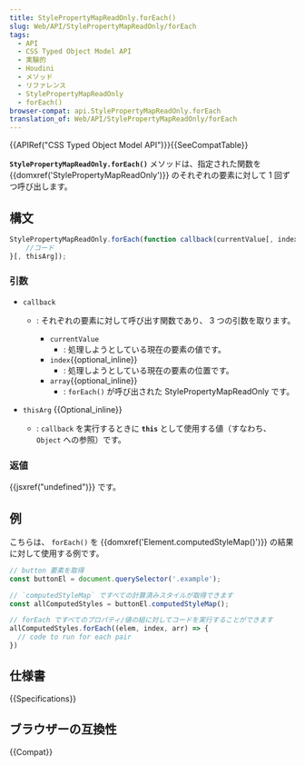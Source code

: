```yaml
---
title: StylePropertyMapReadOnly.forEach()
slug: Web/API/StylePropertyMapReadOnly/forEach
tags:
  - API
  - CSS Typed Object Model API
  - 実験的
  - Houdini
  - メソッド
  - リファレンス
  - StylePropertyMapReadOnly
  - forEach()
browser-compat: api.StylePropertyMapReadOnly.forEach
translation_of: Web/API/StylePropertyMapReadOnly/forEach
---
```

{{APIRef("CSS Typed Object Model API")}}{{SeeCompatTable}}

**`StylePropertyMapReadOnly.forEach()`** メソッドは、指定された関数を {{domxref('StylePropertyMapReadOnly')}} のそれぞれの要素に対して 1 回ずつ呼び出します。

## 構文

```js
StylePropertyMapReadOnly.forEach(function callback(currentValue[, index[, array]]) {
    //コード
}[, thisArg]);
```

### 引数

- `callback`

  - : それぞれの要素に対して呼び出す関数であり、 3 つの引数を取ります。

    - `currentValue`
      - : 処理しようとしている現在の要素の値です。
    - `index`{{optional_inline}}
      - : 処理しようとしている現在の要素の位置です。
    - `array`{{optional_inline}}
      - : `forEach()` が呼び出された StylePropertyMapReadOnly です。

- `thisArg` {{Optional_inline}}
  - : `callback` を実行するときに **`this`** として使用する値（すなわち、 `Object` への参照）です。

### 返値

{{jsxref("undefined")}} です。

## 例

こちらは、 `forEach()` を {{domxref('Element.computedStyleMap()')}} の結果に対して使用する例です。

```js
// button 要素を取得
const buttonEl = document.querySelector('.example');

// `computedStyleMap` ですべての計算済みスタイルが取得できます
const allComputedStyles = buttonEl.computedStyleMap();

// forEach ですべてのプロパティ/値の組に対してコードを実行することができます
allComputedStyles.forEach((elem, index, arr) => {
  // code to run for each pair
})
```

## 仕様書

{{Specifications}}

## ブラウザーの互換性

{{Compat}}
